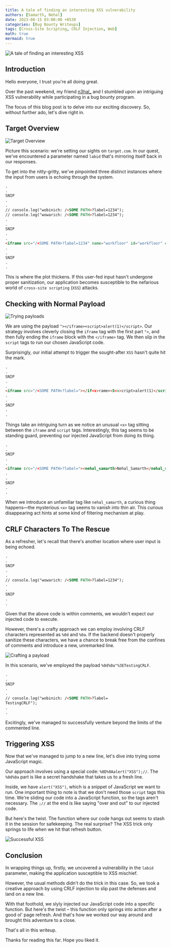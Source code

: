 ```yaml
---
title: A tale of finding an interesting XSS vulnerability
authors: [Samarth, Nehal]
date: 2023-08-15 03:00:00 +0530
categories: [Bug Bounty Writeups]
tags: [Cross-Site Scripting, CRLF Injection, Web]
math: true
mermaid: true
---
```


![A tale of finding an interesting XSS](/assets/images/writeups/a-tale-of-finding-an-interesting-xss/banner.png)

## Introduction

Hello everyone, I trust you're all doing great. 

Over the past weekend, my friend [n3hal_](https://twitter.com/n3hal_) and I stumbled upon an intriguing XSS vulnerability while participating in a bug bounty program.

The focus of this blog post is to delve into our exciting discovery. So, without further ado, let's dive right in.

## Target Overview

![Target Overview](/assets/images/writeups/a-tale-of-finding-an-interesting-xss/1.png)

Picture this scenario: we're setting our sights on `target.com`. In our quest, we've encountered a parameter named `labid` that's mirroring itself back in our responses.

To get into the nitty-gritty, we've pinpointed three distinct instances where the input from users is echoing through the system.

```html
.
.
SNIP
.
.
// console.log("wobinich: /<SOME PATH>?label=1234");
// console.log("wowarich: /<SOME PATH>?label=1234");
.
.
SNIP
.
.
<iframe src="/<SOME PATH>?label=1234" name="workfloor" id="workfloor" class="workfloor"></iframe>
.
.
SNIP
.
.
```

This is where the plot thickens. If this user-fed input hasn't undergone proper sanitization, our application becomes susceptible to the nefarious world of `cross-site scripting` (`XSS`) attacks.

## Checking with Normal Payload

![Trying payloads](/assets/images/writeups/a-tale-of-finding-an-interesting-xss/2.png)

We are using the payload `"></iframe><script>alert(1)</script>`. Our strategy involves cleverly closing the `iframe` tag with the first part `">`, and then fully ending the `iframe` block with the `</iframe>` tag. We then slip in the `script` tags to run our chosen JavaScript code.

Surprisingly, our initial attempt to trigger the sought-after `XSS` hasn't quite hit the mark.

```html
.
.
SNIP
.
.
<iframe src="/<SOME PATH>?label="></if<x>rame><S<x>cript>alert(1)</script>" name="workfloor" id="workfloor" class="workfloor"></iframe>
.
.
SNIP
.
.
```

Things take an intriguing turn as we notice an unusual `<x>` tag sitting between the `iframe` and `script` tags. Interestingly, this tag seems to be standing guard, preventing our injected JavaScript from doing its thing.

```html
.
.
SNIP
.
.
<iframe src="/<SOME PATH>?label="><nehal_samarth>Nehal_Samarth</nehal_samarth>" name="workfloor" id="workfloor" class="workfloor"></iframe>
.
.
SNIP
.
.
```

When we introduce an unfamiliar tag like `nehal_samarth`, a curious thing happens—the mysterious `<x>` tag seems to vanish into thin air. This curious disappearing act hints at some kind of filtering mechanism at play.

## CRLF Characters To The Rescue

As a refresher, let's recall that there's another location where user input is being echoed.

```html
.
.
SNIP
.
.
// console.log("wowarich: /<SOME PATH>?label=1234");
.
.
SNIP
.
.
```

Given that the above code is within comments, we wouldn't expect our injected code to execute.

However, there's a crafty approach we can employ involving CRLF characters represented as `%0d` and `%0a`. If the backend doesn't properly sanitize these characters, we have a chance to break free from the confines of comments and introduce a new, unremarked line.

![Crafting a payload](/assets/images/writeups/a-tale-of-finding-an-interesting-xss/3.png)

In this scenario, we've employed the payload `%0d%0a"%3ETestingCRLF`.

```html
.
.
SNIP
.
.
// console.log("wobinich: /<SOME PATH>?label=
TestingCRLF");
.
.
```

Excitingly, we've managed to successfully venture beyond the limits of the commented line.

## Triggering XSS

Now that we've managed to jump to a new line, let's dive into trying some JavaScript magic.

Our approach involves using a special code: `%0D%0Aalert("XSS");//`. The `%0d%0a` part is like a secret handshake that takes us to a fresh line.

Inside, we have `alert("XSS")`, which is a snippet of JavaScript we want to run. One important thing to note is that we don't need those `script` tags this time. We're sliding our code into a JavaScript function, so the tags aren't necessary. The `;//` at the end is like saying "over and out" to our injected code.

But here's the twist. The function where our code hangs out seems to stash it in the session for safekeeping. The real surprise? The XSS trick only springs to life when we hit that refresh button.

![Successful XSS](/assets/images/writeups/a-tale-of-finding-an-interesting-xss/4.png)

## Conclusion

In wrapping things up, firstly, we uncovered a vulnerability in the `labid` parameter, making the application susceptible to XSS mischief. 

However, the usual methods didn't do the trick in this case. So, we took a creative approach by using CRLF injection to slip past the defenses and land on a new line. 

With that foothold, we slyly injected our JavaScript code into a specific function. But here's the twist – this function only springs into action after a good ol' page refresh. And that's how we worked our way around and brought this adventure to a close.

That's all in this writeup.

Thanks for reading this far. Hope you liked it. 